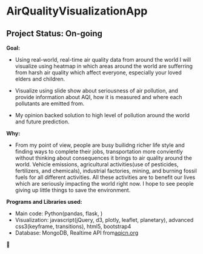 # AirQualityVisualizationApp

## Project Status: On-going

**Goal:** 
- Using real-world, real-time air quality data from around the world I will visualize using heatmap in which areas around the world are sufferring
from harsh air quality which affect everyone, especially your loved elders and children.

- Visualize using slide show about seriousness of air pollution, and provide information about AQI, how it is measured and where each pollutants
are emitted from.

- My opinion backed solution to high level of pollution around the world and future prediction.

**Why:**
- From my point of view, people are busy builidng richer life style and finding ways to complete their jobs, transportation more conviently
without thinking about consequences it brings to air quality around the world. Vehicle emissions, agricultural activities(use of pesticides, 
fertilizers, and chemicals), industrial factories, mining, and burning fossil fuels for all different activities. All these activities
are to benefit our lives which are seriously impacting the world right now. I hope to see people giving up little things to save the environment.



**Programs and Libraries used:**
- Main code: Python(pandas, flask, )
- Visualization: javascript(jQuery, d3, plotly, leaflet, planetary), advanced css3(keyframe, transitions), html5, bootstrap4
- Database: MongoDB, Realtime API from[aqicn.org](aqicn.org)

:bear:
